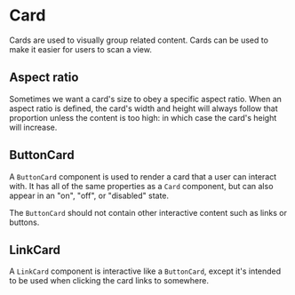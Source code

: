 # Card
Cards are used to visually group related content. Cards can be used to make it easier for users to scan a view.

## Aspect ratio
Sometimes we want a card's size to obey a specific aspect ratio. When an aspect ratio is defined, the card's width and height will always follow that proportion unless the content is too high: in which case the card's height will increase.

## ButtonCard
A `ButtonCard` component is used to render a card that a user can interact with. It has all of the same properties as a `Card` component, but can also appear in an "on", "off", or "disabled" state.

The `ButtonCard` should not contain other interactive content such as links or buttons.

## LinkCard
A `LinkCard` component is interactive like a `ButtonCard`, except it's intended to be used when clicking the card links to somewhere.

